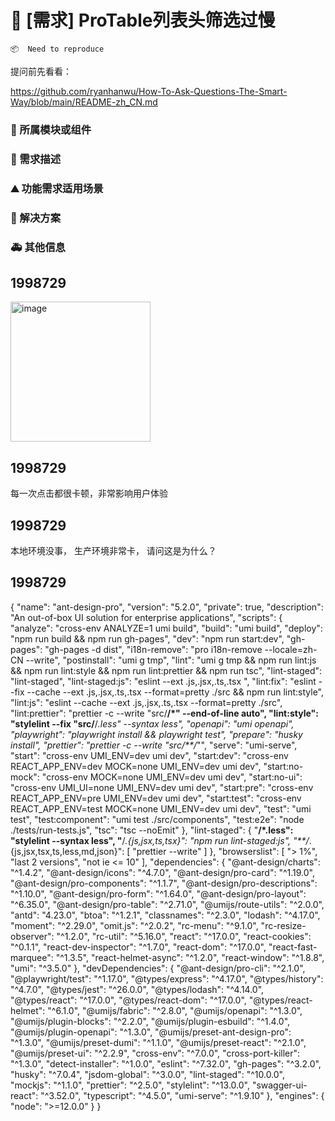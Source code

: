 # 👑 [需求] ProTable列表头筛选过慢

`📦  Need to reproduce`

提问前先看看：

https://github.com/ryanhanwu/How-To-Ask-Questions-The-Smart-Way/blob/main/README-zh_CN.md

### 🔩 所属模块或组件

<!--
如果你的功能需求率属于某个功能模块或者是组件的，请在此处标明，如对`table`组件有功能需求，则注明：率属组件：ProTable
 -->

### 🥰 需求描述

<!--
每一次点击都特别的卡顿，这种很影响用户体验
<img width="224" alt="image" src="https://user-images.githubusercontent.com/88186802/199644254-ed525132-1437-4e40-9393-097edb68be4c.png">
-->

### ⛰ 功能需求适用场景

<!--
请简单描述一下这个新功能通常或可以应用在哪些场景下
-->

### 🧐 解决方案

<!--
如果你有解决方案，在这里清晰地阐述
-->

### 🚑 其他信息

<!--
如截图等其他信息可以贴在这里
-->

## 1998729

<img width="224" alt="image" src="https://user-images.githubusercontent.com/88186802/199644283-9ff7f03e-4a71-49cb-9d72-262a095de54b.png">

## 1998729

每一次点击都很卡顿，非常影响用户体验

## 1998729

本地环境没事， 生产环境非常卡， 请问这是为什么？

## 1998729

{
"name": "ant-design-pro",
"version": "5.2.0",
"private": true,
"description": "An out-of-box UI solution for enterprise applications",
"scripts": {
"analyze": "cross-env ANALYZE=1 umi build",
"build": "umi build",
"deploy": "npm run build && npm run gh-pages",
"dev": "npm run start:dev",
"gh-pages": "gh-pages -d dist",
"i18n-remove": "pro i18n-remove --locale=zh-CN --write",
"postinstall": "umi g tmp",
"lint": "umi g tmp && npm run lint:js && npm run lint:style && npm run lint:prettier && npm run tsc",
"lint-staged": "lint-staged",
"lint-staged:js": "eslint --ext .js,.jsx,.ts,.tsx ",
"lint:fix": "eslint --fix --cache --ext .js,.jsx,.ts,.tsx --format=pretty ./src && npm run lint:style",
"lint:js": "eslint --cache --ext .js,.jsx,.ts,.tsx --format=pretty ./src",
"lint:prettier": "prettier -c --write \"src/**/\*\" --end-of-line auto",
"lint:style": "stylelint --fix \"src/**/_.less\" --syntax less",
"openapi": "umi openapi",
"playwright": "playwright install && playwright test",
"prepare": "husky install",
"prettier": "prettier -c --write \"src/\*\*/_\"",
"serve": "umi-serve",
"start": "cross-env UMI_ENV=dev umi dev",
"start:dev": "cross-env REACT_APP_ENV=dev MOCK=none UMI_ENV=dev umi dev",
"start:no-mock": "cross-env MOCK=none UMI_ENV=dev umi dev",
"start:no-ui": "cross-env UMI_UI=none UMI_ENV=dev umi dev",
"start:pre": "cross-env REACT_APP_ENV=pre UMI_ENV=dev umi dev",
"start:test": "cross-env REACT_APP_ENV=test MOCK=none UMI_ENV=dev umi dev",
"test": "umi test",
"test:component": "umi test ./src/components",
"test:e2e": "node ./tests/run-tests.js",
"tsc": "tsc --noEmit"
},
"lint-staged": {
"**/\*.less": "stylelint --syntax less",
"**/_.{js,jsx,ts,tsx}": "npm run lint-staged:js",
"\*\*/_.{js,jsx,tsx,ts,less,md,json}": [
"prettier --write"
]
},
"browserslist": [
"> 1%",
"last 2 versions",
"not ie <= 10"
],
"dependencies": {
"@ant-design/charts": "^1.4.2",
"@ant-design/icons": "^4.7.0",
"@ant-design/pro-card": "^1.19.0",
"@ant-design/pro-components": "^1.1.7",
"@ant-design/pro-descriptions": "^1.10.0",
"@ant-design/pro-form": "^1.64.0",
"@ant-design/pro-layout": "^6.35.0",
"@ant-design/pro-table": "^2.71.0",
"@umijs/route-utils": "^2.0.0",
"antd": "4.23.0",
"btoa": "^1.2.1",
"classnames": "^2.3.0",
"lodash": "^4.17.0",
"moment": "^2.29.0",
"omit.js": "^2.0.2",
"rc-menu": "^9.1.0",
"rc-resize-observer": "^1.2.0",
"rc-util": "^5.16.0",
"react": "^17.0.0",
"react-cookies": "^0.1.1",
"react-dev-inspector": "^1.7.0",
"react-dom": "^17.0.0",
"react-fast-marquee": "^1.3.5",
"react-helmet-async": "^1.2.0",
"react-window": "^1.8.8",
"umi": "^3.5.0"
},
"devDependencies": {
"@ant-design/pro-cli": "^2.1.0",
"@playwright/test": "^1.17.0",
"@types/express": "^4.17.0",
"@types/history": "^4.7.0",
"@types/jest": "^26.0.0",
"@types/lodash": "^4.14.0",
"@types/react": "^17.0.0",
"@types/react-dom": "^17.0.0",
"@types/react-helmet": "^6.1.0",
"@umijs/fabric": "^2.8.0",
"@umijs/openapi": "^1.3.0",
"@umijs/plugin-blocks": "^2.2.0",
"@umijs/plugin-esbuild": "^1.4.0",
"@umijs/plugin-openapi": "^1.3.0",
"@umijs/preset-ant-design-pro": "^1.3.0",
"@umijs/preset-dumi": "^1.1.0",
"@umijs/preset-react": "^2.1.0",
"@umijs/preset-ui": "^2.2.9",
"cross-env": "^7.0.0",
"cross-port-killer": "^1.3.0",
"detect-installer": "^1.0.0",
"eslint": "^7.32.0",
"gh-pages": "^3.2.0",
"husky": "^7.0.4",
"jsdom-global": "^3.0.0",
"lint-staged": "^10.0.0",
"mockjs": "^1.1.0",
"prettier": "^2.5.0",
"stylelint": "^13.0.0",
"swagger-ui-react": "^3.52.0",
"typescript": "^4.5.0",
"umi-serve": "^1.9.10"
},
"engines": {
"node": ">=12.0.0"
}
}
